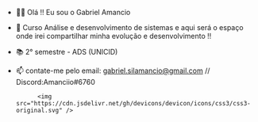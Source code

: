 - 🧔🏽 Olá !! Eu sou o Gabriel Amancio
- 🌱 Curso Análise e desenvolvimento de sistemas e aqui será o espaço onde irei compartilhar minha evolução e desenvolvimento !!
- 📚 2° semestre - ADS (UNICID)
- 📫 contate-me pelo email: gabriel.silamancio@gmail.com // Discord:Amanciio#6760


            <img src="https://cdn.jsdelivr.net/gh/devicons/devicon/icons/css3/css3-original.svg" />
          
